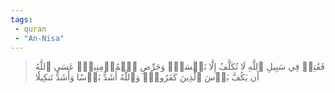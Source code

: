 ```yaml
---
tags: 
 - quran 
 - "An-Nisa"
---
```


> فَقَٰتِلۡ فِي سَبِيلِ ٱللَّهِ لَا تُكَلَّفُ إِلَّا نَفۡسَكَۚ وَحَرِّضِ ٱلۡمُؤۡمِنِينَۖ عَسَى ٱللَّهُ أَن يَكُفَّ بَأۡسَ ٱلَّذِينَ كَفَرُواْۚ وَٱللَّهُ أَشَدُّ بَأۡسٗا وَأَشَدُّ تَنكِيلٗا
